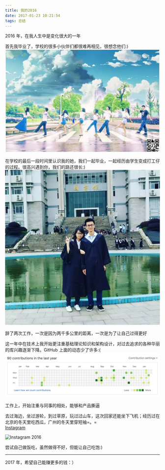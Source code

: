 ```yaml
---
title: 我的2016
date: 2017-01-23 10:21:54
tags: 总结
---
```

2016 年，在我人生中是变化很大的一年
<!--more-->

首先我毕业了，学校的很多小伙伴们都很难再相见，很想念他们:)
![小伙伴们](/images/posts/2016-friends.jpg)

在学校的最后一段时间里认识我的她，我们一起毕业，一起经历由学生变成打工仔的过程。很高兴遇到你，我们的路还很长:)
![我们一起毕业](/images/posts/2016-graduation.jpeg)

辞了两次工作，一次是因为两千多公里的距离，一次是为了让自己过得更好

这一年中在技术上我开始更注重基础理论知识和架构设计，对过去追求的各种华丽的库兴趣逐渐下降。GitHub 上面的动态少了许多:(
![GitHub 2016](/images/posts/2016-github.png)

工作上，开始注重与同事的相处，能够和产品撕逼

去过海边，坐过游轮，到过草原，玩过过山车，这次回家还能坐下飞机；经历过在北京的冬天里吃西瓜，广州的冬天里穿短袖=。=  
[Instagram](https://www.instagram.com/linroid/)

![Instagram 2016](/images/posts/2016-instagram.png)

尝试自己做饭吃，虽然做得不好，但能让自己吃饱:)

--- 

2017 年，希望自己能赚更多的钱：）